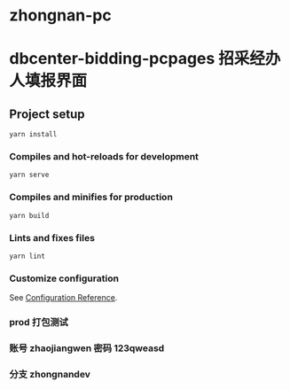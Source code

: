 # zhongnan-pc

# dbcenter-bidding-pcpages 招采经办人填报界面

## Project setup

```
yarn install
```

### Compiles and hot-reloads for development

```
yarn serve
```

### Compiles and minifies for production

```
yarn build
```

### Lints and fixes files

```
yarn lint
```

### Customize configuration

See [Configuration Reference](https://cli.vuejs.org/config/).

### prod 打包测试

### 账号 zhaojiangwen 密码 123qweasd

### 分支 zhongnandev
